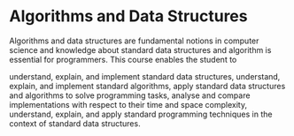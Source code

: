 # Algorithms and Data Structures

Algorithms and data structures are fundamental notions in computer science and knowledge about standard data structures and algorithm is essential for programmers. This course enables the student to

understand, explain, and implement standard data structures,
understand, explain, and implement standard algorithms,
apply standard data structures and algorithms to solve programming tasks,
analyse and compare implementations with respect to their time and space complexity,
understand, explain, and apply standard programming techniques in the context of standard data structures.
